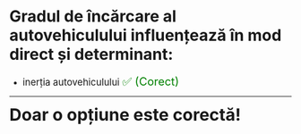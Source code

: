# Gradul de încărcare al autovehiculului influențează în mod direct și determinant:

- <span style="font-size: larger;">inerția autovehiculului <span style="color: green; font-size: larger;">✅ (Corect)</span></span>

---

<span style="font-size: 30px; font-weight: bold;">**Doar o opțiune este corectă!**</span>